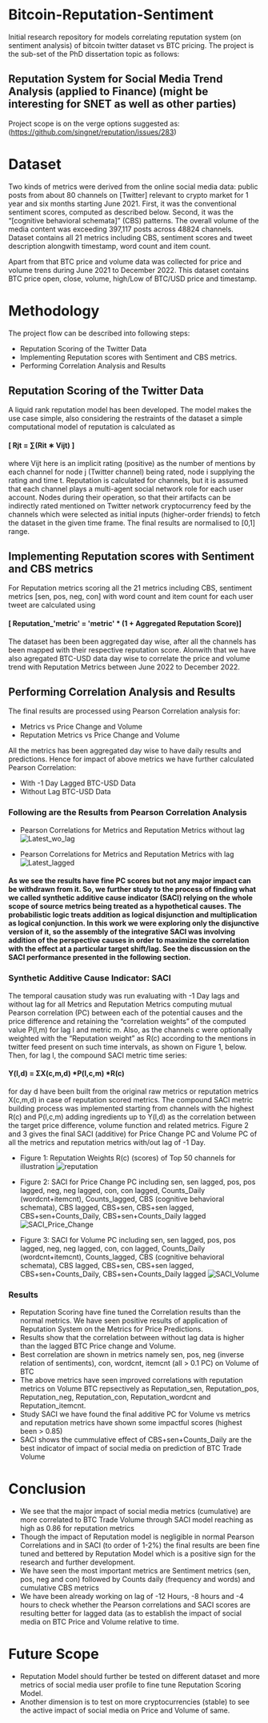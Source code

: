 # Bitcoin-Reputation-Sentiment 
Initial research repository for models correlating reputation system (on sentiment analysis) of bitcoin twitter dataset vs BTC pricing.
The project is the sub-set of the PhD dissertation topic as follows:

## Reputation System for Social Media Trend Analysis (applied to Finance) (might be interesting for SNET as well as other parties)

Project scope is on the verge options suggested as: (https://github.com/singnet/reputation/issues/283)


# Dataset

Two kinds of metrics were derived from the online social media data:
public posts from about 80 channels on [Twitter] relevant to crypto market for 1 year and six months starting June 2021.
First, it was the conventional sentiment scores, computed as described below. Second, it was the “[cognitive behavioral schemata]” (CBS) patterns. The overall volume of the media content was exceeding 397,117 posts across 48824 channels. Dataset contains all 21 metrics including CBS, sentiment scores and tweet description alongwith timestamp, word count and item count.

Apart from that BTC price and volume data was collected for price and volume trens during June 2021 to December 2022. This dataset contains BTC price open, close, volume, high/Low of BTC/USD price and timestamp.

# Methodology 

The project flow can be described into following steps:
* Reputation Scoring of the Twitter Data
* Implementing Reputation scores with Sentiment and CBS metrics.
* Performing Correlation Analysis and Results

## Reputation Scoring of the Twitter Data

A liquid rank reputation model has been developed. The model makes the use case simple, also considering the restraints of the dataset a simple computational model of reputation is calculated as 

####                          [  Rjt = ∑(Rit ∗ Vijt) ]
where Vijt here is an implicit rating (positive) as the number of mentions by each channel for node j (Twitter channel) being rated, node i supplying the rating and time t. Reputation is calculated for channels, but it is assumed that each channel plays a multi-agent social network role for each user account. Nodes during their operation, so that their artifacts can be indirectly rated mentioned on Twitter network cryptocurrency feed by the channels which were selected as initial inputs (higher-order friends) to fetch the dataset in the given time frame. The final results are normalised to [0,1] range.

## Implementing Reputation scores with Sentiment and CBS metrics

For Reputation metrics scoring all the 21 metrics including CBS, sentiment metrics [sen, pos, neg, con] with word count and item count for each user tweet are calculated using
####        [ Reputation_'metric' = 'metric' * (1 + Aggregated Reputation Score)]

The dataset has been been aggregated day wise, after all the channels has been mapped with their respective reputation score. Alonwith that we have also agregated BTC-USD data day wise to correlate the price and volume trend with Reputation Metrics between June 2022 to December 2022.

## Performing Correlation Analysis and Results

The final results are processed using Pearson Correlation analysis for:
* Metrics vs Price Change and Volume
* Reputation Metrics vs Price Change and Volume

All the metrics has been aggregated day wise to have daily results and predictions. Hence for impact of above metrics we have further calculated Pearson Correlation:
* With -1 Day Lagged BTC-USD Data
* Without Lag BTC-USD Data

### Following are the Results from Pearson Correlation Analysis 
* Pearson Correlations for Metrics and Reputation Metrics without lag
![Latest_wo_lag](https://github.com/xenvik/Bitcoin-Reputation-Sentiment/assets/55597813/c12006bf-447e-4aa2-99c4-092406233af1)

* Pearson Correlations for Metrics and Reputation Metrics with lag
![Latest_lagged](https://github.com/xenvik/Bitcoin-Reputation-Sentiment/assets/55597813/6b883e52-fae7-4c98-a77a-9adb78fee6f7)

#### As we see the results have fine PC scores but not any major impact can be withdrawn from it. So, we further study to the process of finding what we called synthetic additive cause indicator (SACI) relying on the whole scope of source metrics being treated as a hypothetical causes. The probabilistic logic treats addition as logical disjunction and multiplication as logical conjunction. In this work we were exploring only the disjunctive version of it, so the assembly of the integrative SACI was involving addition of the perspective causes in order to maximize the correlation with the effect at a particular target shift/lag. See the discussion on the SACI performance presented in the following section.

### Synthetic Additive Cause Indicator: SACI
The temporal causation study was run evaluating with -1 Day lags and without lag for all Metrics and Reputation Metrics computing mutual Pearson correlation (PC) between each of the potential causes and the price difference and retaining the “correlation weights” of the computed value P(l,m) for lag l and metric m. Also, as the channels c were optionally weighted with the “Reputation weight” as R(c) according to the mentions in twitter feed present on such time intervals, as shown on Figure 1, below. Then, for lag l, the compound SACI metric time series: 
#### Y(l,d) = ΣX(c,m,d) *P(l,c,m) *R(c) 
for day d have been built from the original raw metrics or reputation metrics X(c,m,d) in case of reputation scored metrics. The compound SACI metric building process was implemented
starting from channels with the highest R(c) and P(l,c,m) adding ingredients up to
Y(l,d) as the correlation between the target price difference, volume function and related metrics. Figure 2 and 3 gives the final SACI (additive) for Price Change PC and Volume PC of all the metrics and reputation metrics with/out lag of -1 Day.

* Figure 1: Reputation Weights R(c) (scores) of Top 50 channels for illustration
![reputation](https://github.com/xenvik/Bitcoin-Reputation-Sentiment/assets/55597813/b4a75f51-9ea5-44d7-9661-863f10417e4f)

* Figure 2: SACI for Price Change PC including sen, sen lagged, pos, pos lagged, neg, neg lagged, con, con lagged, Counts_Daily (wordcnt+itemcnt), Counts_lagged, CBS (cognitive behavioral schemata), CBS lagged, CBS+sen, CBS+sen lagged, CBS+sen+Counts_Daily, CBS+sen+Counts_Daily lagged
![SACI_Price_Change](https://github.com/xenvik/Bitcoin-Reputation-Sentiment/assets/55597813/756a256a-4b0d-4f7c-91d6-bda39f257c6d)

* Figure 3: SACI for Volume PC including sen, sen lagged, pos, pos lagged, neg, neg lagged, con, con lagged, Counts_Daily (wordcnt+itemcnt), Counts_lagged, CBS (cognitive behavioral schemata), CBS lagged, CBS+sen, CBS+sen lagged, CBS+sen+Counts_Daily, CBS+sen+Counts_Daily lagged
![SACI_Volume](https://github.com/xenvik/Bitcoin-Reputation-Sentiment/assets/55597813/256c6825-a939-41ba-b077-493522b533c1)

### Results
* Reputation Scoring have fine tuned the Correlation results than the normal metrics. We have seen positive results of application of Reputation System on the Metrics for Price Predictions.
* Results show that the correlation between without lag data is higher than the lagged BTC Price change and Volume.
* Best correlation are shown in metrics namely sen, pos, neg (inverse relation of sentiments), con, wordcnt, itemcnt (all > 0.1 PC) on Volume of BTC
* The above metrics have seen improved correlations with reputation metrics on Volume BTC repsectively as Reputation_sen, Reputation_pos, Reputation_neg, Reputation_con, Reputation_wordcnt and Reputation_itemcnt. 
* Study SACI we have found the final additive PC for Volume vs metrics and reputation metrics have shown some impactful scores (highest been > 0.85)
* SACI shows the cummulative effect of CBS+sen+Counts_Daily are the best indicator of impact of social media on prediction of BTC Trade Volume

# Conclusion
* We see that the major impact of social media metrics (cumulative) are more correlated to BTC Trade Volume through SACI model reaching as high as 0.86 for reputation metrics
* Though the impact of Reputation model is negligible in normal Pearson Correlations and in SACI (to order of 1-2%) the final results are been fine tuned and bettered by Reputation Model which is a positive sign for the research and further development.
* We have seen the most important metrics are Sentiment metrics (sen, pos, neg and con) followed by Counts daily (frequency and words) and cumulative CBS metrics
* We have been already working on lag of -12 Hours, -8 hours and -4 hours to check whether the Pearson correlations and SACI scores are resulting better for lagged data (as to establish the impact of social media on BTC Price and Volume relative to time.

# Future Scope
* Reputation Model should further be tested on different dataset and more metrics of social media user profile to fine tune Reputation Scoring Model.
* Another dimension is to test on more cryptocurrencies (stable) to see the active impact of social media on Price and Volume of same.

